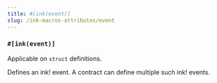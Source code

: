 ```yaml
---
title: #[ink(event)]
slug: /ink-macros-attributes/event
---
```


### `#[ink(event)]` 

Applicable on `struct` definitions.

Defines an ink! event. A contract can define multiple such ink! events.

